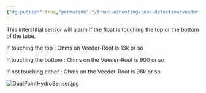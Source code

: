 ```yaml
---
{"dg-publish":true,"permalink":"/troubleshooting/leak-detection/veeder-root/dual-point-hydrostatic-sensor/"}
---
```


This interstitial sensor will alarm if the float is touching the top or the bottom of the tube.  

If touching the top : Ohms on Veeder-Root is 13k or so

If touching the bottom : Ohms on the Veeder-Root is 900 or so

If not touching either : Ohms on the Veeder-Root is 98k or so

![DualPointHydroSenser.jpg](/img/user/Assets/Images/DualPointHydroSenser.jpg)